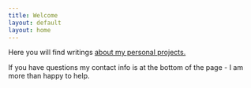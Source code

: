```yaml
---
title: Welcome
layout: default
layout: home
---
```


Here you will find writings [about my personal projects.](https://github.com/glouw)

If you have questions my contact info is at the bottom of the page - I am more than happy to help.
